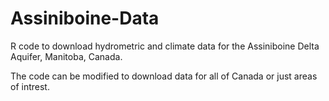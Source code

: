 # Assiniboine-Data
R code to download hydrometric and climate data for the Assiniboine Delta Aquifer, Manitoba, Canada.

The code can be modified to download data for all of Canada or just areas of intrest.
